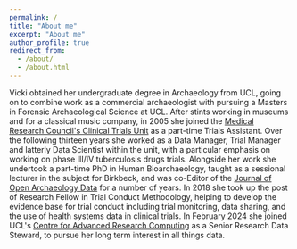 ```yaml
---
permalink: /
title: "About me"
excerpt: "About me"
author_profile: true
redirect_from: 
  - /about/
  - /about.html
---
```


Vicki obtained her undergraduate degree in Archaeology from UCL, going on to combine work as a commercial archaeologist with pursuing a Masters in Forensic Archaeological Science at UCL. After stints working in museums and for a classical music company, in 2005 she joined the [Medical Research Council's Clinical Trials Unit](https://www.ctu.mrc.ac.uk/) as a part-time Trials Assistant. Over the following thirteen years she worked as a Data Manager, Trial Manager and latterly Data Scientist within the unit, with a particular emphasis on working on phase III/IV tuberculosis drugs trials. Alongside her work she undertook a part-time PhD in Human Bioarchaeology, taught as a sessional lecturer in the subject for Birkbeck, and was co-Editor of the [Journal of Open Archaeology Data](https://openarchaeologydata.metajnl.com/) for a number of years. In 2018 she took up the post of Research Fellow in Trial Conduct Methodology, helping to develop the evidence base for trial conduct including trial monitoring, data sharing, and the use of health systems data in clinical trials. In February 2024 she joined UCL's [Centre for Advanced Research Computing](https://www.ucl.ac.uk/advanced-research-computing/advanced-research-computing-centre) as a Senior Research Data Steward, to pursue her long term interest in all things data.
